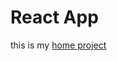 # React App 

this is my [home project]( https://sl101.github.io/Pets-Social-Network/public/index.html) 

